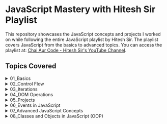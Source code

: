 # JavaScript Mastery with Hitesh Sir Playlist

This repository showcases the JavaScript concepts and projects I worked on while following the entire JavaScript playlist by Hitesh Sir. The playlist covers JavaScript from the basics to advanced topics. You can access the playlist at: [Chai Aur Code - Hitesh Sir's YouTube Channel](https://www.youtube.com/@chaiaurcode).

## Topics Covered

<details>
  <summary>01_Basics</summary>

- **Variables**: Learn how to declare and initialize variables in JavaScript using `var`, `let`, and `const`. Understand the difference in their scope, hoisting behavior, and use cases in various situations.
- **Data Types**: Dive deep into the primitive data types such as `number`, `string`, `boolean`, `undefined`, `null`, `symbol`, and complex data types like `object`. This section explains how different data types interact and how JavaScript is dynamically typed.
- **Type Conversion**: Understand how to convert data from one type to another using functions like `Number()`, `String()`, `Boolean()`, and automatic type coercion that happens during operations.
- **Operators**: Explore arithmetic operators (`+`, `-`, `*`, `/`), comparison operators (`==`, `===`, `!=`), logical operators (`&&`, `||`, `!`), and assignment operators (`=`) to manipulate data and perform operations.
- **Comparison Operators**: Compare values and understand the difference between loose equality (`==`) and strict equality (`===`), as well as inequality checks.
- **Data Types Summary**: A review of how primitive and reference types are treated in memory, including pass-by-value and pass-by-reference.
- **Strings**: Learn to work with text using JavaScript strings, explore common methods such as `slice()`, `substring()`, `replace()`, `concat()`, and handle string immutability and template literals for dynamic strings.
- **Dates**: Use the `Date` object to manage and manipulate date and time. Learn methods like `getFullYear()`, `getMonth()`, `getDate()` to fetch date parts and create formatted date strings.
- **Arrays**: Master the basics of arrays, an ordered list of values. Understand methods like `push()`, `pop()`, `shift()`, `unshift()`, `map()`, `filter()`, `reduce()` for efficient data handling.
- **Objects**: Explore JavaScript objects, collections of key-value pairs. Learn how to create, modify, and access object properties and methods, and understand how to use `this` in object contexts.
- **Functions**: Learn how to write reusable functions with `function` declarations, function expressions, and how functions are first-class citizens in JavaScript.
- **Scope**: Understand how variable scope works, focusing on function scope, block scope (with `let` and `const`), and the concept of the global scope.
- **Arrow Functions**: Introduced in ES6, arrow functions provide a concise syntax for writing functions. This section covers their behavior, especially with the `this` keyword and when to use them.
- **IIFE (Immediately Invoked Function Expressions)**: Functions that execute right after they are defined. Learn why they are useful for encapsulating code and avoiding variable pollution in the global scope.
</details>

<details>
  <summary>02_Control Flow</summary>

- **Switch Statements**: A more readable alternative to `if-else` statements when handling multiple possible values of a single expression. Understand the syntax and the importance of the `break` statement.
- **Operators in Control Flow**: Learn how to use logical operators (`&&`, `||`) and ternary operators to make control flow more concise and readable.
</details>

<details>
  <summary>03_Iterations</summary>

- **For Loops**: Classic loops that repeat actions a specific number of times. Learn to iterate over arrays, numbers, and other iterable data types, and control loop execution with `continue` and `break`.
- **For-of Loops**: A simpler and cleaner way to iterate over iterable objects like arrays, strings, maps, and sets without managing a counter variable.
- **While Loops**: Loops that continue execution as long as a specified condition remains `true`. This is useful when the number of iterations isn't known beforehand.
- **Do-While Loops**: Similar to `while` loops but ensures that the loop executes at least once, even if the condition is false from the start.
</details>

<details>
  <summary>04_DOM Operations</summary>

- **DOM Manipulation**: Explore how to dynamically change the content and structure of a web page. Learn methods like `getElementById()`, `querySelector()`, and manipulate elements by adding/removing classes, styles, and content. This section covers key concepts like the DOM tree, node types, and event-driven updates.
</details>

<details>
  <summary>05_Projects</summary>

- **Color Changer**: A simple project to dynamically change the background color of the page based on user input or pre-defined options.
- **BMI Calculator**: A functional app that takes user inputs (height and weight) and calculates Body Mass Index, providing feedback based on the result.
- **Digital Clock**: Create a clock that displays the current time and updates every second using `setInterval()` and the `Date` object.
- **Guess the Number**: A fun game where users try to guess a randomly generated number within a given range, with feedback for each guess (higher/lower).
- **Keyboard**: Captures user key presses and displays them on the screen, highlighting the role of keyboard events like `keydown` and `keyup`.
- **Unlimited Scrolling**: Implement an infinite scrolling effect where new content loads dynamically as the user scrolls down the page.
- **Typer Game**: A speed typing game where the user must quickly type words that appear on the screen, testing their typing accuracy and speed.
- **Mouse Tracker**: A project that visually tracks and displays the user's mouse movement coordinates in real-time on the screen.
- **Emoji Generator**: Generates random emojis using a predefined list or API, and displays them in a fun, creative way.
- **Text Editor**: A mini in-browser text editor where users can write, format text (bold, italic, underline), and save their work.
- **Random Image Generator**: Use an API or a random image generator function to display different images each time the user clicks a button.
- **Joke Teller**: Fetch and display random jokes from an API, with an option for users to get a new joke with each button click.
- **Cats API**: Use the Cats API to fetch and display cute cat pictures, practicing API requests and DOM manipulation.
- **CRUD Operations**: Learn to perform Create, Read, Update, and Delete operations using JavaScript and DOM manipulation, focusing on updating user data dynamically on the webpage.
- **Debounce Implementation**: Create a debounce function that limits how often a time-consuming task (like API requests or event handling) can be triggered, improving the performance of search inputs and real-time filters.
</details>

<details>
  <summary>06_Events in JavaScript</summary>

- **Event Listeners**: Attach event listeners to HTML elements, learning how to capture user actions like clicks, key presses, mouse movements, and form submissions. Understand the event object and how it gives access to event details.
- **Handling DOM Events**: Learn about event propagation (bubbling and capturing), event delegation for optimizing event handling, and how to prevent the default behavior of elements.
</details>

<details>
  <summary>07_Advanced JavaScript Concepts</summary>

- **API Requests**: Explore how to send HTTP requests to external servers using the `fetch()` method, retrieve data from APIs, and update your web page dynamically based on responses.
- **Promises**: Learn about JavaScript promises to handle asynchronous operations. Understand how to chain promises using `.then()` and handle errors with `.catch()`.
- **Fetch API**: A modern and flexible way to perform network requests in JavaScript. Learn to handle both successful and failed responses, and how to parse data formats like JSON.
- **`new` Keyword**: Understand how the `new` keyword is used in JavaScript to create instances of objects from constructors, and how it binds the `this` context to the new object.
</details>

<details>
  <summary>08_Classes and Objects in JavaScript (OOP)</summary>

- **Object-Oriented Programming**: Explore the key principles of OOP in JavaScript, including encapsulation, abstraction, inheritance, and polymorphism, using classes and objects.
- **Objects and Prototypes**: Understand how JavaScript uses prototypes for inheritance. Learn about the prototype chain and how methods and properties are inherited from one object to another.
- **Call, Apply, Bind**: Learn how these methods are used to control the `this` context in functions. `Call()` and `apply()` execute functions immediately, while `bind()` returns a new function with the specified context.
- **Classes and Inheritance**: Use ES6 classes to define templates for creating objects and use inheritance to extend class functionality. Learn about `constructor()` and `super()` methods.
- **Static Properties**: Explore properties that belong to the class itself rather than to instances of the class, useful for defining constants and utility functions.
- **Getter and Setter Methods**: Learn how to use getter and setter methods to access and modify object properties indirectly, providing control over how properties are handled in objects.
</details>
